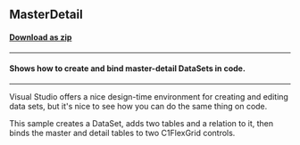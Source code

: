 ## MasterDetail
#### [Download as zip](https://minhaskamal.github.io/DownGit/#/home?url=https://github.com/GrapeCity/ComponentOne-WinForms-Samples/tree/master/NetFramework\FlexGrid\CS\MasterDetail)
____
#### Shows how to create and bind master-detail DataSets in code.
____
Visual Studio offers a nice design-time environment for creating and editing data sets, but it's nice to see how you can do the same thing on code. 

This sample creates a DataSet, adds two tables and a relation to it, then binds the master and detail tables to two C1FlexGrid controls. 
